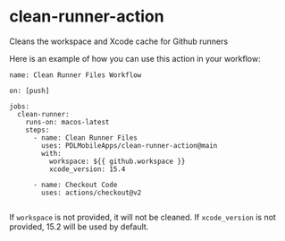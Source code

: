 # clean-runner-action
Cleans the workspace and Xcode cache for Github runners

Here is an example of how you can use this action in your workflow:

```
name: Clean Runner Files Workflow

on: [push]

jobs:
  clean-runner:
    runs-on: macos-latest
    steps:  
      - name: Clean Runner Files
        uses: PDLMobileApps/clean-runner-action@main
        with:
          workspace: ${{ github.workspace }}
          xcode_version: 15.4

      - name: Checkout Code
        uses: actions/checkout@v2
      
```

If `workspace` is not provided, it will not be cleaned.
If `xcode_version` is not provided, 15.2 will be used by default.